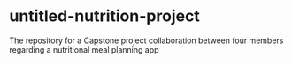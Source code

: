 # untitled-nutrition-project
The repository for a Capstone project collaboration between four members regarding a nutritional meal planning app

